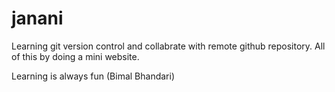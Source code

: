 # janani

Learning git version control and collabrate with remote github repository. All of this by doing a mini website.

Learning is always fun (Bimal Bhandari)
